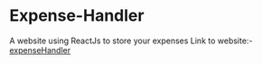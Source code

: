 # Expense-Handler
A website using ReactJs to store your expenses
Link to website:-
[expenseHandler](https://expense-handler-sosenkkk.netlify.app/)

